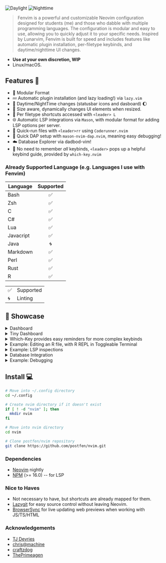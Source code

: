 #

![Daylight](https://i.imgur.com/jh46kXC.png)
![Nighttime](https://i.imgur.com/MdLBbXT.png)

> Fenvim is a powerful and customizable Neovim configuration designed for students
> (me) and those who dabble with multiple programming languages. The configuration
> is modular and easy to use, allowing you to quickly adjust it to your specific
> needs.
> Inspired by Lunarvim, Fenvim is built for speed and includes features like
> automatic plugin installation, per-filetype keybinds, and
> daytime/nighttime UI changes.

- **Use at your own discretion, WIP**
- Linux/macOS.

## Features 🌲

- 🧩 Modular Format
- 💤 Automatic plugin installation (and lazy loading!) via `lazy.vim`
- 🌅 Daytime/NightTime changes (statusbar icons and dasboard) 🌔
- 🤏 Size aware, dynamically changes UI elements when resized.
- 📄 Per filetype shortcuts accessed with `<leader> L`
- 🌐 Automatic LSP integrations via `Mason`, with modular format for adding LSP
  options per server.
- 🏃 Quick-run files with `<leader>rr` using `Coderunner.nvim`
- 🐛 Quick DAP setup with `mason-nvim-dap.nvim`, meaning easy debugging!
- ☁️ Database Explorer via dadbod-vim!
- 🤔 No need to remember _all_ keybinds, `<leader>` pops up a helpful keybind
  guide, provided by `which-key.nvim`

### Already Supported Language (e.g. Languages I use with Fenvim)

| Language  | Supported |
| --------- | :-------: |
| Bash      |    ✅     |
| Zsh       |    ✅     |
| C         |    ✅     |
| C#        |    ✅     |
| Lua       |    ✅     |
| Javacript |    ✅     |
| Java      |    🌀     |
| Markdown  |    ✅     |
| Perl      |    ✅     |
| Rust      |    ✅     |
| R         |    ✅     |

|     |           |
| --- | --------- |
| ✅  | Supported |
| 🌀  | Linting   |

## 🌟 Showcase

<details>
<summary>Dashboard</summary>
  <img width="700" alt="Landing Page Dashboard For Easy Shortcuts" src="https://i.imgur.com/u3iy142.png">
</details>

<details>
<summary>Tiny Dashboard</summary>
  <img width="700" alt="Size Aware Dashboard For Mini Editing" src="https://i.imgur.com/Fqd0OJP.png">
</details>

<details>
<summary>Which-Key provides easy reminders for more complex keybinds</summary>
  <img width="700" alt="Editor showing commands, in WhichKey popup" src="https://i.imgur.com/44QPgnt.png">
</details>

<details>
<summary>Example: Editing an R file, with R REPL in Toggleable Terminal</summary>
  <img width="700" alt="Example: Editing an R file, with R Repl in Toggleable Terminal, Explorer Tree in Left Panel" src="https://i.imgur.com/PMvsZQJ.png">
</details>

<details>
<summary>Example: LSP inspections</summary>
  <img width="700" alt="Examining the documentation for .iter() in Rust" src="https://i.imgur.com/ZK296f2.png">
</details>

<details>
<summary>Database Integration</summary>
  <img width="700" alt="Querying a Sandbox Database in the editor" src="https://i.imgur.com/CnA5XB5.png">
</details>

<details>
<summary>Example: Debugging</summary>
  <img width="700" alt="Debugging in Neovim, Rust example" src="https://i.imgur.com/F6RkyFW.png">
</details>

## Install 💻

```bash
# Move into ~/.config directory
cd ~/.config

# Create nvim directory if it doesn't exist
if [ ! -d "nvim" ]; then
  mkdir nvim
fi

# Move into nvim directory
cd nvim

# Clone postfen/nvim repository
git clone https://github.com/postfen/nvim.git
```

### Dependencies

- [Neovim](https://github.com/neovim/neovim) nightly
- [NPM](https://nodejs.org/en/download/) (>= 16.0) -- for LSP

### Nice to Haves

- Not necessary to have, but shortcuts are already mapped for them.
- [Lazygit](https://github.com/jesseduffield/lazygit) for easy source control without
  leaving Neovim.
- [BrowserSync](https://browsersync.io/) for live updating web previews when
  working with JS/TS/HTML

### Acknowledgements

- [TJ Devries](https://github.com/tjdevries)
- [chris@machine](https://github.com/ChristianChiarulli)
- [craftzdog](https://github.com/craftzdog)
- [ThePrimeagen](https://github.com/ThePrimeagen)
